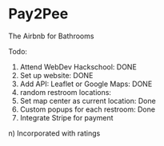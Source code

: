 Pay2Pee
=======

The Airbnb for Bathrooms

Todo:
1) Attend WebDev Hackschool: DONE
2) Set up website: DONE
3) Add API: Leaflet or Google Maps: DONE
4) random restroom locations: 
6) Set map center as current location: Done
7) Custom popups for each restroom: Done
8) Integrate Stripe for payment



n) Incorporated with ratings
